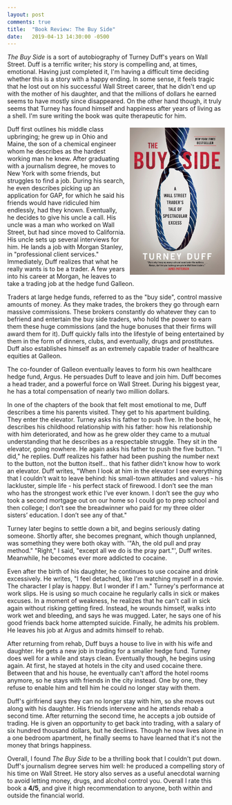 ```yaml
---
layout: post
comments: true
title:  "Book Review: The Buy Side"
date:   2019-04-13 14:30:00 -0500
---
```


_The Buy Side_ is a sort of autobiography of Turney Duff's years on Wall Street. Duff is a terrific
writer; his story is compelling and, at times, emotional. Having just completed it, I'm having a
difficult time deciding whether this is a story with a happy ending. In some sense, it feels tragic
that he lost out on his successful Wall Street career, that he didn't end up with the mother of his
daughter, and that the millions of dollars he earned seems to have mostly since disappeared. On the
other hand though, it truly seems that Turney has found himself and happiness after years of living
as a shell. I'm sure writing the book was quite therapeutic for him.

<figure style="float: right; margin: 5px 0px 5px 10px;">
    <img src="/assets/the-buy-side.jpg" alt="The Buy Side" style="width: 220px;" />
</figure>

Duff first outlines his middle class upbringing; he grew up in Ohio and Maine, the son of a chemical
engineer whom he describes as the hardest working man he knew. After graduating with a journalism
degree, he moves to New York with some friends, but struggles to find a job. During his search, he
even describes picking up an application for GAP, for which he said his friends would have ridiculed
him endlessly, had they known. Eventually, he decides to give his uncle a call. His uncle was a man
who worked on Wall Street, but had since moved to California. His uncle sets up several interviews for
him. He lands a job with Morgan Stanley, in "professional client services." Immediately, Duff realizes
that what he really wants is to be a trader. A few years into his career at Morgan, he leaves to take
a trading job at the hedge fund Galleon.

Traders at large hedge funds, referred to as the "buy side", control massive amounts of money.
As they make trades, the brokers they go through earn massive commissions. These brokers constantly
do whatever they can to befriend and entertain the buy side traders, who hold the power to earn
them these huge commissions (and the huge bonuses that their firms will award them for it). Duff
quickly falls into the lifestyle of being entertained by them in the form of dinners, clubs,
and eventually, drugs and prostitutes. Duff also establishes himself as an extremely capable
trader of healthcare equities at Galleon.

The co-founder of Galleon eventually leaves to form his own healthcare hedge fund, Argus. He persuades Duff
to leave and join him. Duff becomes a head trader, and a powerful force on Wall Street. During his
biggest year, he has a total compensation of nearly two million dollars.

In one of the chapters of the book that felt most emotional to me, Duff describes a time his parents
visited. They get to his apartment building. They enter the elevator. Turney asks his father to push
five. In the book, he describes his childhood relationship with his father: how his relationship with
him deteriorated, and how as he grew older they came to a mutual understanding that he describes as a
respectable struggle. They sit in the elevator, going nowhere. He again asks his father to push the five
button. "I did," he replies. Duff realizes his father had been pushing the number next to the button,
not the button itself... that his father didn't know how to work an elevator. Duff writes,
"When I look at him in the elevator I see everything that I couldn’t wait to leave behind: his
small-town attitudes and values - his lackluster, simple life - his perfect stack of firewood.
I don’t see the man who has the strongest work ethic I’ve ever known. I don’t see the guy who took a
second mortgage out on our home so I could go to prep school and then college; I don’t see the
breadwinner who paid for my three older sisters’ education. I don’t see any of that."

Turney later begins to settle down a bit, and begins seriously dating someone. Shortly after,
she becomes pregnant, which though unplanned, was something they were both okay with. '"Ah, the
old pull and pray method." "Right," I said, "except all we do is the pray part."', Duff writes.
Meanwhile, he becomes ever more addicted to cocaine. 

Even after the birth of his daughter, he continues to use cocaine and drink excessively. He writes,
"I feel detached, like I'm watching myself in a movie. The character I play is happy. But I wonder
if I am." Turney's performance at work slips. He is using so much cocaine he regularly calls in sick
or makes excuses. In a moment of weakness, he realizes that he can't call in sick again without risking
getting fired. Instead, he wounds himself, walks into work wet and bleeding, and says he was mugged.
Later, he says one of his good friends back home attempted suicide. Finally, he admits his problem.
He leaves his job at Argus and admits himself to rehab.

After returning from rehab, Duff buys a house to live in with his wife and daughter. He gets a new job
in trading for a smaller hedge fund. Turney does well for a while and stays clean. Eventually though,
he begins using again. At first, he stayed at hotels in the city and used cocaine there. Between that
and his house, he eventually can't afford the hotel rooms anymore, so he stays with friends in
the city instead. One by one, they refuse to enable him and tell him he could no longer stay with them.

Duff's girlfriend says they can no longer stay with him, so she moves out along with his daughter. His
friends intervene and he attends rehab a second time. After returning the second time, he accepts a job
outside of trading. He is given an opportunity to get back into trading, with a salary of six hundred
thousand dollars, but he declines. Though he now lives alone in a one bedroom apartment, he finally
seems to have learned that it's not the money that brings happiness.

Overall, I found _The Buy Side_ to be a thrilling book that I couldn't put down. Duff's journalism
degree serves him well: he produced a compelling story of his time on Wall Street. He story also
serves as a useful anecdotal warning to avoid letting money, drugs, and alcohol control you. Overall
I rate this book a **4/5**, and give it high recommendation to anyone, both within and outside the
financial world.
